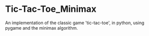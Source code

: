# Tic-Tac-Toe_Minimax
An implementation of the classic game 'tic-tac-toe', in python, using pygame and the minimax algorithm.
